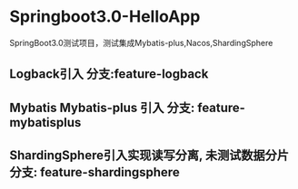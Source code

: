 # Springboot3.0-HelloApp
SpringBoot3.0测试项目，测试集成Mybatis-plus,Nacos,ShardingSphere

## Logback引入 分支:feature-logback


## Mybatis Mybatis-plus 引入 分支: feature-mybatisplus


## ShardingSphere引入实现读写分离, 未测试数据分片 分支: feature-shardingsphere